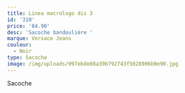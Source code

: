 ```yaml
---
title: Linea macrologo dis 3
id: '310'
price: '84.90'
desc: 'Sacoche bandoulière '
marque: Versace Jeans
couleur:
  - Noir
type: Sacoche
image: /img/uploads/997ebde88a39b792743f5028906b0e90.jpg
---
```

Sacoche

